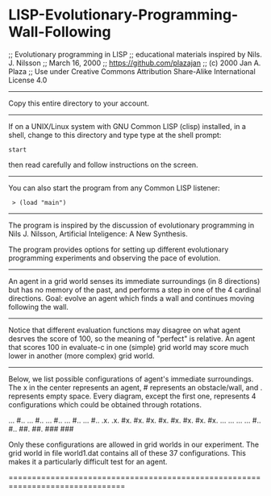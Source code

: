 # LISP-Evolutionary-Programming-Wall-Following

;; Evolutionary programming in LISP
;; educational materials inspired by Nils. J. Nilsson
;; March 16, 2000
;; https://github.com/plazajan
;; (c) 2000 Jan A. Plaza
;; Use under Creative Commons Attribution Share-Alike International License 4.0

-------------------------------------------------------------------------------


Copy this entire directory to your account.

- - - - - - - - - - - - - - - - - - - - - - - - - - - - - - - - - - - - - - - -

If on a UNIX/Linux system with GNU Common LISP (clisp) installed,
in a shell, change to this directory and type type at the shell prompt:

	start

then read carefully and follow instructions on the screen.

- - - - - - - - - - - - - - - - - - - - - - - - - - - - - - - - - - - - - - - -

You can also start the program from any Common LISP listener:

     > (load "main")

-------------------------------------------------------------------------------

The program is inspired by the discussion of evolutionary programming in
Nils J. Nilsson, Artificial Inteligence: A New Synthesis.

The program provides options for setting up different evolutionary
programming experiments and observing the pace of evolution.

-------------------------------------------------------------------------------

An agent in a grid world senses its immediate surroundings (in 8 directions)
but has no memory of the past,
and performs a step in one of the 4 cardinal directions.
Goal: evolve an agent which finds a wall and continues moving
following the wall.

-------------------------------------------------------------------------------

Notice that different evaluation functions may disagree on what agent
desrves the score of 100, so the meaning of "perfect" is relative.
An agent that scores 100 in evaluate-c in one (simple) grid world
may score much lower in another (more complex) grid world.

-------------------------------------------------------------------------------

Below, we list possible configurations of agent's immediate surroundings.
The x in the center represents an agent, # represents an obstacle/wall, 
and . represents empty space. Every diagram, except the first one,
represents 4 configurations which could be obtained through rotations.

   ...   #..   ...   #..   ...   #..   ...   #..   ...   #..
   .x.   .x.   #x.   #x.   #x.   #x.   #x.   #x.   #x.   #x.
   ...   ...   ...   ...   #..   #..   ##.   ##.   ###   ###

Only these configurations are allowed in grid worlds in our experiment.
The grid world in file world1.dat contains all of these 37 configurations.
This makes it a particularly difficult test for an agent.

===============================================================================

